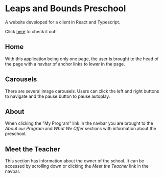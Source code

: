 # Leaps and Bounds Preschool

A website developed for a client in React and Typescript.

Click [here](http://leapsandboundsprek.com) to check it out! 

## Home
With this application being only one page, the user is brought to the head of the page with a navbar of anchor links to lower in the page.

## Carousels
There are several image carousels. Users can click the left and right buttons to navigate and the pause button to pause autoplay.

## About
When clicking the "My Program" link in the navbar you are brought to the *About our Program* and *What We Offer* sections with information about the preschool.

## Meet the Teacher
This section has information about the owner of the school. It can be accessed by scrolling down or clicking the *Meet the Teacher* link in the navbar.
